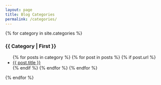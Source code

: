 ```yaml
---
layout: page
title: Blog Categories
permalink: /categories/
---
```


<section id="categories">
{% for category in site.categories %}
 <h3 id="{{ category | first }}"><font style="text-transform: capitalize;">{{ category | first }}</font></h3>
    <ul>
    {% for posts in category %}
      {% for post in posts %}
        {% if post.url %}
          <li><a href="{{ post.url }}">{{ post.title }}</a></li>
	{% endif %}
      {% endfor %}
    {% endfor %}
    </ul>
{% endfor %}
</section>